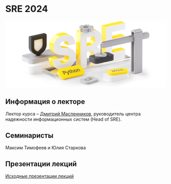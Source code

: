 # SRE 2024

![img](./banner.png)

## Информация о лекторе
Лектор курса – [Дмитрий Масленников](https://github.com/rlz), руководитель центра надежности информационных систем (Head of SRE).

## Семинаристы
Максим Тимофеев и Юлия Старкова

## Презентации лекций
[Исходные презентации лекций](https://rlz.github.io/sre-slides/)
